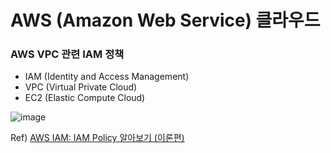 # AWS (Amazon Web Service) 클라우드

### AWS VPC 관련 IAM 정책
- IAM (Identity and Access Management)
- VPC (Virtual Private Cloud)
- EC2 (Elastic Compute Cloud)

![image](https://user-images.githubusercontent.com/30011635/135569483-077dd616-7d5c-461f-9b5b-5904cdd7b102.png)

Ref) [AWS IAM: IAM Policy 알아보기 (이론편)](https://musma.github.io/2019/11/05/about-aws-iam-policy.html)
